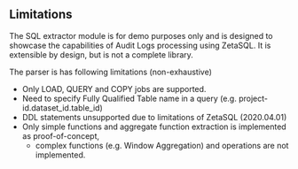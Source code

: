 ## Limitations
The SQL extractor module is for demo purposes only and is designed to showcase the capabilities of 
Audit Logs processing using ZetaSQL. It is extensible by design, but is not a complete library. 

The parser is has following limitations (non-exhaustive)
* Only LOAD, QUERY and COPY jobs are supported.
* Need to specify Fully Qualified Table name in a query (e.g. project-id.dataset_id.table_id)
* DDL statements unsupported due to limitations of ZetaSQL (2020.04.01)
* Only simple functions and aggregate function extraction is implemented as proof-of-concept, 
   * complex functions (e.g. Window Aggregation) and operations are not implemented.
